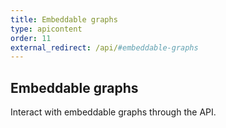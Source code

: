 ```yaml
---
title: Embeddable graphs
type: apicontent
order: 11
external_redirect: /api/#embeddable-graphs
---
```

## Embeddable graphs

Interact with embeddable graphs through the API.
